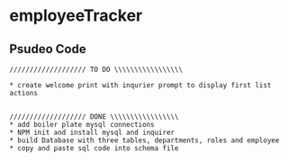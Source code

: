# employeeTracker



## Psudeo Code 
    /////////////////// TO DO \\\\\\\\\\\\\\\\\

    * create welcome print with inqurier prompt to display first list actions 


    /////////////////// DONE \\\\\\\\\\\\\\\\\
    * add boiler plate mysql connections 
    * NPM init and install mysql and inquirer 
    * build Database with three tables, departments, roles and employee 
    * copy and paste sql code into schema file 



